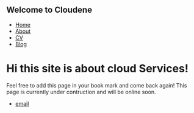 ## Welcome to Cloudene
<html>
	<head>
		<title>Welcome to Cloudene</title>
	</head>
	<body>
		<nav>
    		<ul>
        		<li><a href="/">Home</a></li>
	        	<li><a href="/about">About</a></li>
        		<li><a href="/Services">CV</a></li>
        		<li><a href="/Contact">Blog</a></li>
    		</ul>
		</nav>
		<div class="container">
    		<div class="blurb">
        		<h1>Hi this site is about cloud Services!</h1>
				<p>Feel free to add this page in your book mark and come back again!
This page is currently under contruction and will be online soon.</a></p>
    		</div><!-- /.blurb -->
		</div><!-- /.container -->
		<footer>
    		<ul>
        		<li><a href="mailto:naveedkhan_a@hotmail.com">email</a></li>
			</ul>
		</footer>
	</body>
</html>
